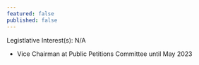 ```yaml
---
featured: false
published: false
---
```

Legistlative Interest(s): N/A

* Vice Chairman at Public Petitions Committee until May 2023